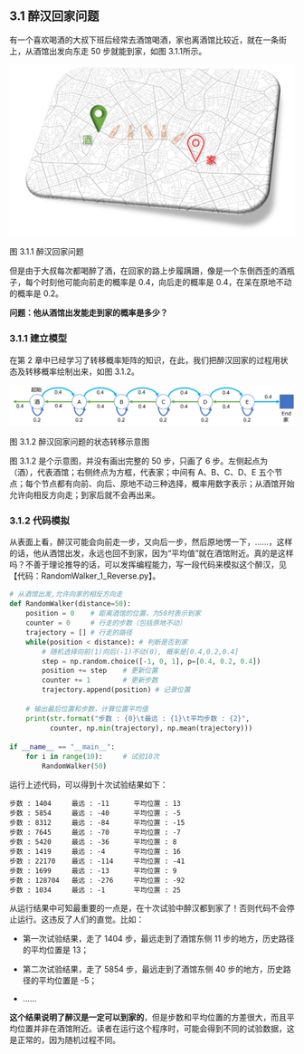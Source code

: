 
## 3.1 醉汉回家问题

有一个喜欢喝酒的大叔下班后经常去酒馆喝酒，家也离酒馆比较近，就在一条街上，从酒馆出发向东走 50 步就能到家，如图 3.1.1所示。

<img src="./img/RandomWalker-Cover.png" width=600>

图 3.1.1 醉汉回家问题

但是由于大叔每次都喝醉了酒，在回家的路上步履蹒跚，像是一个东倒西歪的酒瓶子，每个时刻他可能向前走的概率是 0.4，向后走的概率是 0.4，在呆在原地不动的概率是 0.2。

**问题：他从酒馆出发能走到家的概率是多少？**

### 3.1.1 建立模型

在第 2 章中已经学习了转移概率矩阵的知识，在此，我们把醉汉回家的过程用状态及转移概率绘制出来，如图 3.1.2。

<img src="./img/RandomWalker-1.png" width=640>

图 3.1.2 醉汉回家问题的状态转移示意图

图 3.1.2 是个示意图，并没有画出完整的 50 步，只画了 6 步。左侧起点为（酒），代表酒馆；右侧终点为方框，代表家；中间有 A、B、C、D、E 五个节点；每个节点都有向前、向后、原地不动三种选择，概率用数字表示；从酒馆开始允许向相反方向走；到家后就不会再出来。

### 3.1.2 代码模拟

从表面上看，醉汉可能会向前走一步，又向后一步，然后原地愣一下，......，这样的话，他从酒馆出发，永远也回不到家，因为“平均值”就在酒馆附近。真的是这样吗？不善于理论推导的话，可以发挥编程能力，写一段代码来模拟这个醉汉，见【代码：RandomWalker_1_Reverse.py】。

```Python
# 从酒馆出发,允许向家的相反方向走
def RandomWalker(distance=50):
    position = 0    # 距离酒馆的位置，为50时表示到家
    counter = 0     # 行走的步数（包括原地不动）
    trajectory = [] # 行走的路径
    while(position < distance): # 判断是否到家
        # 随机选择向前(1)向后(-1)不动(0), 概率是[0.4,0.2,0.4]
        step = np.random.choice([-1, 0, 1], p=[0.4, 0.2, 0.4])
        position += step    # 更新位置
        counter += 1        # 更新步数
        trajectory.append(position) # 记录位置

    # 输出最后位置和步数，计算位置平均值
    print(str.format("步数 : {0}\t最远 : {1}\t平均步数 : {2}", 
          counter, np.min(trajectory), np.mean(trajectory)))
 
if __name__ == "__main__":
    for i in range(10):     # 试验10次
        RandomWalker(50)
```

运行上述代码，可以得到十次试验结果如下：

```
步数 : 1404     最远 : -11      平均位置 : 13
步数 : 5854     最远 : -40      平均位置 : -5
步数 : 8312     最远 : -84      平均位置 : -15
步数 : 7645     最远 : -70      平均位置 : -7
步数 : 5420     最远 : -36      平均位置 : 8
步数 : 1419     最远 : -4       平均位置 : 16
步数 : 22170    最远 : -114     平均位置 : -41
步数 : 1699     最远 : -13      平均位置 : 9
步数 : 128704   最远 : -276     平均位置 : -92
步数 : 1034     最远 : -1       平均位置 : 25
```

从运行结果中可知最重要的一点是，在十次试验中醉汉都到家了！否则代码不会停止运行。这违反了人们的直觉。比如：

- 第一次试验结果，走了 1404 步，最远走到了酒馆东侧 11 步的地方，历史路径的平均位置是 13；

- 第二次试验结果，走了 5854 步，最远走到了酒馆东侧 40 步的地方，历史路径的平均位置是 -5；

- ......

**这个结果说明了醉汉是一定可以到家的**，但是步数和平均位置的方差很大，而且平均位置并非在酒馆附近。读者在运行这个程序时，可能会得到不同的试验数据，这是正常的，因为随机过程不同。
